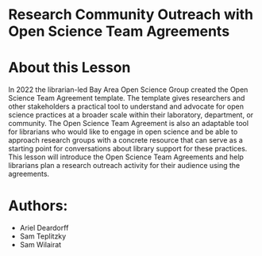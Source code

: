 # Research Community Outreach with Open Science Team Agreements

# About this Lesson

In 2022 the librarian-led Bay Area Open Science Group created the Open Science Team Agreement template. The template gives researchers and other stakeholders a practical tool to understand and advocate for open science practices at a broader scale within their laboratory, department, or community. The Open Science Team Agreement is also an adaptable tool for librarians who would like to engage in open science and be able to approach research groups with a concrete resource that can serve as a starting point for conversations about library support for these practices. This lesson will introduce the Open Science Team Agreements and help librarians plan a research outreach activity for their audience using the agreements.

# Authors:

-   Ariel Deardorff
-   Sam Teplitzky
-   Sam Wilairat
